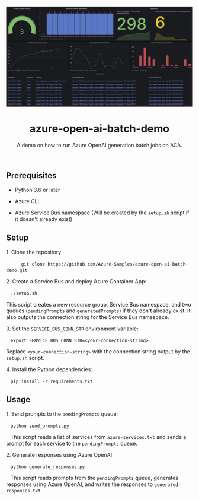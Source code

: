 <div id="top"></div>

<br />
<div align="center">
    <img src="preview.png?raw=true">
    <h1 align="center">azure-open-ai-batch-demo</h1>
    <p align="center">
        A demo on how to run Azure OpenAI generation batch jobs on ACA.
    </p>

</div>
<br />


## Prerequisites

- Python 3.6 or later

- Azure CLI

- Azure Service Bus namespace (Will be created by the `setup.sh` script if it doesn't already exist)

## Setup

1\. Clone the repository:

   ```
   git clone https://github.com/Azure-Samples/azure-open-ai-batch-demo.git
   ```

2\. Create a Service Bus and deploy Azure Container App:

   `./setup.sh`

   This script creates a new resource group, Service Bus namespace, and two queues (`pendingPrompts` and `generatedPrompts`) if they don't already exist. It also outputs the connection string for the Service Bus namespace.

3\. Set the `SERVICE_BUS_CONN_STR` environment variable:

   `export SERVICE_BUS_CONN_STR=<your-connection-string>`

   Replace `<your-connection-string>` with the connection string output by the `setup.sh` script.

4\. Install the Python dependencies:

   `pip install -r requirements.txt`

## Usage

1\. Send prompts to the `pendingPrompts` queue:

   `python send_prompts.py`

   This script reads a list of services from `azure-services.txt` and sends a prompt for each service to the `pendingPrompts` queue.

2\. Generate responses using Azure OpenAI:

   `python generate_responses.py`

   This script reads prompts from the `pendingPrompts` queue, generates responses using Azure OpenAI, and writes the responses to `generated-responses.txt`.
